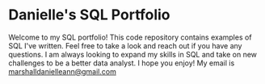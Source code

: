 # Danielle's SQL Portfolio

 Welcome to my SQL portfolio! This code repository contains examples of SQL I've written. Feel free to take a look and reach out if you have any questions. I am always looking to expand my skills in SQL and take on new challenges to be a better data analyst. I hope you enjoy! My email is marshalldanielleann@gmail.com
